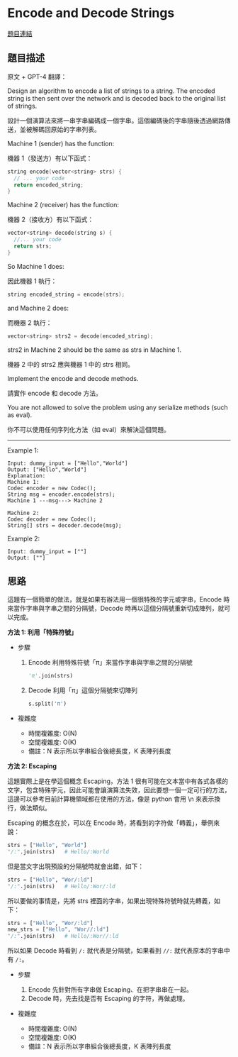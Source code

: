 # Encode and Decode Strings
[題目連結](https://leetcode.com/problems/encode-and-decode-strings/)

## 題目描述
原文 + GPT-4 翻譯：

Design an algorithm to encode a list of strings to a string. The encoded string is then sent over the network and is decoded back to the original list of strings.

設計一個演算法來將一串字串編碼成一個字串。這個編碼後的字串隨後透過網路傳送，並被解碼回原始的字串列表。

Machine 1 (sender) has the function:

機器 1（發送方）有以下函式：

```cpp
string encode(vector<string> strs) {
  // ... your code
  return encoded_string;
}
```

Machine 2 (receiver) has the function:

機器 2（接收方）有以下函式：

```cpp
vector<string> decode(string s) {
  //... your code
  return strs;
}
```

So Machine 1 does:

因此機器 1 執行：

```cpp
string encoded_string = encode(strs);
```

and Machine 2 does:

而機器 2 執行：

```cpp
vector<string> strs2 = decode(encoded_string);
```

strs2 in Machine 2 should be the same as strs in Machine 1.

機器 2 中的 strs2 應與機器 1 中的 strs 相同。

Implement the encode and decode methods.

請實作 encode 和 decode 方法。

You are not allowed to solve the problem using any serialize methods (such as eval).

你不可以使用任何序列化方法（如 eval）來解決這個問題。

----

Example 1:
```
Input: dummy_input = ["Hello","World"]
Output: ["Hello","World"]
Explanation:
Machine 1:
Codec encoder = new Codec();
String msg = encoder.encode(strs);
Machine 1 ---msg---> Machine 2

Machine 2:
Codec decoder = new Codec();
String[] strs = decoder.decode(msg);
```

Example 2:
```
Input: dummy_input = [""]
Output: [""]
```

## 思路

這題有一個簡單的做法，就是如果有辦法用一個很特殊的字元或字串，Encode 時來當作字串與字串之間的分隔號，Decode 時再以這個分隔號重新切成陣列，就可以完成。


**方法 1: 利用「特殊符號」**

* 步驟
    1. Encode 利用特殊符號「π」來當作字串與字串之間的分隔號
        ```python
        'π'.join(strs)
        ```

    2. Decode 利用「π」這個分隔號來切陣列
        ```python
        s.split('π')
        ```

* 複雜度
    * 時間複雜度: O(N)
    * 空間複雜度: O(K)
    * 備註：N 表示所以字串組合後總長度，K 表陣列長度

**方法 2: Escaping**

這題實際上是在學這個概念 Escaping，方法 1 很有可能在文本當中有各式各樣的文字，包含特殊字元，因此可能會讓演算法失效，因此要想一個一定可行的方法，這邊可以參考目前計算機領域都在使用的方法，像是 python 會用 \\n 來表示換行，做法類似。

Escaping 的概念在於，可以在 Encode 時，將看到的字符做「轉義」，舉例來說：
```python
strs = ["Hello", "World"]
"/:".join(strs)   # Hello/:World
```
但是當文字出現預設的分隔號時就會出錯，如下：
```python
strs = ["Hello", "Wor/:ld"]
"/:".join(strs)   # Hello/:Wor/:ld 
```

所以要做的事情是，先將 strs 裡面的字串，如果出現特殊符號時就先轉義，如下：
```python
strs = ["Hello", "Wor/:ld"]
new_strs = ["Hello", "Wor//:ld"]
"/:".join(strs)   # Hello/:Wor//:ld 
```
所以如果 Decode 時看到 `/:` 就代表是分隔號，如果看到 `//:` 就代表原本的字串中有 `/:`。

* 步驟
    1. Encode 先針對所有字串做 Escaping、在把字串串在一起。
    2. Decode 時，先去找是否有 Escaping 的字符，再做處理。

* 複雜度
    * 時間複雜度: O(N)
    * 空間複雜度: O(K)
    * 備註：N 表示所以字串組合後總長度，K 表陣列長度
